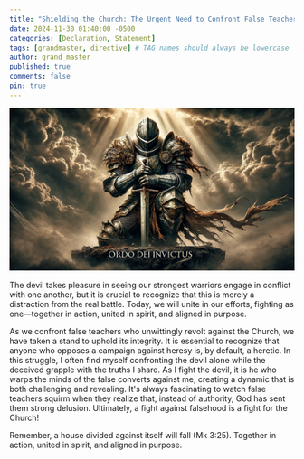 ```yaml
---
title: "Shielding the Church: The Urgent Need to Confront False Teachers"
date: 2024-11-30 01:40:00 -0500
categories: [Declaration, Statement]
tags: [grandmaster, directive] # TAG names should always be lowercase
author: grand_master
published: true
comments: false
pin: true
---
```


![Knight](/assets/knight2.png)

The devil takes pleasure in seeing our strongest warriors engage in conflict with one another, but it is crucial to recognize that this is merely a distraction from the real battle. Today, we will unite in our efforts, fighting as one—together in action, united in spirit, and aligned in purpose.

As we confront false teachers who unwittingly revolt against the Church, we have taken a stand to uphold its integrity. It is essential to recognize that anyone who opposes a campaign against heresy is, by default, a heretic. In this struggle, I often find myself confronting the devil alone while the deceived grapple with the truths I share. As I fight the devil, it is he who warps the minds of the false converts against me, creating a dynamic that is both challenging and revealing. It's always fascinating to watch false teachers squirm when they realize that, instead of authority, God has sent them strong delusion. Ultimately, a fight against falsehood is a fight for the Church!

Remember, a house divided against itself will fall (Mk 3:25). Together in action, united in spirit, and aligned in purpose.

<script>
    var refTagger = {
        settings: {
            bibleVersion: 'ESV',
            tooltipStyle: 'dark'
        }
    };

    (function(d, t) {
        var n=d.querySelector('[nonce]');
        refTagger.settings.nonce = n && (n.nonce||n.getAttribute('nonce'));
        var g = d.createElement(t), s = d.getElementsByTagName(t)[0];
        g.src = 'https://api.reftagger.com/v2/RefTagger.js';
        g.nonce = refTagger.settings.nonce;
        s.parentNode.insertBefore(g, s);
    }(document, 'script'));
</script>
